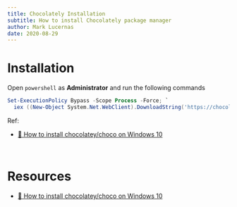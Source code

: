 ```yaml
---
title: Chocolately Installation
subtitle: How to install Chocolately package manager
author: Mark Lucernas
date: 2020-08-29
---
```



# Installation

Open `powershell` as **Administrator** and run the following commands

```powershell
Set-ExecutionPolicy Bypass -Scope Process -Force; `
  iex ((New-Object System.Net.WebClient).DownloadString('https://chocolatey.org/install.ps1'))
```

Ref:

- [📄 How to install chocolatey/choco on Windows 10](https://jcutrer.com/windows/install-chocolatey-choco-windows10)


<br>

# Resources

- [📄 How to install chocolatey/choco on Windows 10](https://jcutrer.com/windows/install-chocolatey-choco-windows10)

